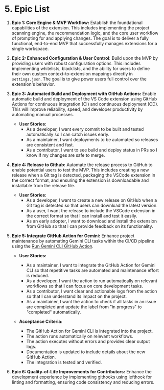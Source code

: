 # 5. Epic List

1. **Epic 1: Core Engine & MVP Workflow:** Establish the foundational capabilities of the extension. This includes
   implementing the project scanning engine, the recommendation logic, and the core user workflow of prompting for and
   applying changes. The goal is to deliver a fully functional, end-to-end MVP that successfully manages extensions for
   a single workspace.

2. **Epic 2: Enhanced Configuration & User Control:** Build upon the MVP by providing users with robust configuration
   options. This includes implementing whitelists, blacklists, and the ability for users to define their own custom
   context-to-extension mappings directly in `settings.json`. The goal is to give power users full control over the
   extension's behavior.

3. **Epic 3: Automated Build and Deployment with GitHub Actions:** Enable automatic build and deployment of the VS Code
   extension using GitHub Actions for continuous integration (CI) and continuous deployment (CD). This will improve
   reliability, speed, and developer productivity by automating manual processes.

   - **User Stories:**
     - As a developer, I want every commit to be built and tested automatically so I can catch issues early.
     - As a maintainer, I want deployments to be automated so releases are consistent and fast.
     - As a contributor, I want to see build and deploy status in PRs so I know if my changes are safe to merge.

4. **Epic 4: Release to Github:** Automate the release process to GitHub to enable potential users to test the MVP. This
   includes creating a new release when a Git tag is detected, packaging the VSCode extension in the correct format, and
   ensuring the extension is downloadable and installable from the release file.

   - **User Stories:**
     - As a developer, I want to create a new release on GitHub when a Git tag is detected so that users can download
       the latest version.
     - As a user, I want the release to include the VSCode extension in the correct format so that I can install and
       test it easily.
     - As an early adopter, I want to download and install the extension from GitHub so that I can provide feedback on
       its functionality.

5. **Epic 5: Integrate GitHub Action for Gemini:** Enhance project maintenance by automating Gemini CLI tasks within the
   CI/CD pipeline using the [Run Gemini CLI GitHub Action](https://github.com/marketplace/actions/run-gemini-cli).

   - **User Stories:**

     - As a maintainer, I want to integrate the GitHub Action for Gemini CLI so that repetitive tasks are automated and
       maintenance effort is reduced.
     - As a developer, I want the action to run automatically on relevant workflows so that I can focus on core
       development tasks.
     - As a contributor, I want clear and actionable logs from the action so that I can understand its impact on the
       project.
     - As a maintainer, I want the action to check if all tasks in an issue are completed and update the label from "in
       progress" to "completed" automatically.

   - **Acceptance Criteria:**
     - The GitHub Action for Gemini CLI is integrated into the project.
     - The action runs automatically on relevant workflows.
     - The action executes without errors and provides clear output logs.
     - Documentation is updated to include details about the new GitHub Action.
     - The integration is tested and verified.

6. **Epic 6: Quality-of-Life Improvements for Contributors:** Enhance the development experience by implementing
   githooks using lefthook for linting and formatting, ensuring code consistency and reducing errors.
